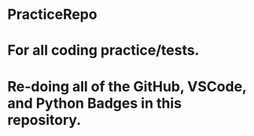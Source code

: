 # PracticeRepo

# For all coding practice/tests.

# Re-doing all of the GitHub, VSCode, and Python Badges in this repository.
